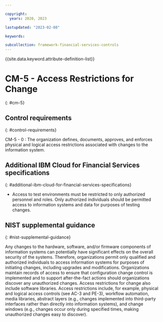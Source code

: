 ```yaml
---

copyright:
  years: 2020, 2023

lastupdated: "2023-02-08"

keywords:

subcollection: framework-financial-services-controls
---
```


{{site.data.keyword.attribute-definition-list}}

               
# CM-5 - Access Restrictions for Change
{: #cm-5}

## Control requirements
{: #control-requirements}

CM-5 - 0
    : The organization defines, documents, approves, and enforces physical and logical access restrictions associated with changes to the information system.

## Additional IBM Cloud for Financial Services specifications
{: #additional-ibm-cloud-for-financial-services-specifications}

- Access to test environments must be restricted to only authorized personnel and roles.  Only authorized individuals should be permitted access to information systems and data for purposes of testing changes.

## NIST supplemental guidance
{: #nist-supplemental-guidance}

Any changes to the hardware, software, and/or firmware components of information systems can potentially have significant effects on the overall security of the systems. Therefore, organizations permit only qualified and authorized individuals to access information systems for purposes of initiating changes, including upgrades and modifications. Organizations maintain records of access to ensure that configuration change control is implemented and to support after-the-fact actions should organizations discover any unauthorized changes. Access restrictions for change also include software libraries. Access restrictions include, for example, physical and logical access controls (see AC-3 and PE-3), workflow automation, media libraries, abstract layers (e.g., changes implemented into third-party interfaces rather than directly into information systems), and change windows (e.g., changes occur only during specified times, making unauthorized changes easy to discover).





